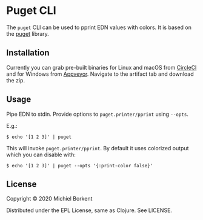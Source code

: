 # Puget CLI

The `puget` CLI can be used to pprint EDN values with colors. It is based on the
[puget](https://github.com/greglook/puget) library.

## Installation

Currently you can grab pre-built binaries for Linux and macOS from
[CircleCI](https://app.circleci.com/pipelines/github/borkdude/puget-cli?branch=main)
and for Windows from
[Appveyor](https://ci.appveyor.com/project/borkdude/puget-cli). Navigate to the
artifact tab and download the zip.

## Usage

Pipe EDN to stdin. Provide options to `puget.printer/pprint` using `--opts`.

E.g.:

``` shell
$ echo '[1 2 3]' | puget
```

This will invoke `puget.printer/pprint`. By default it uses colorized output which you can disable with:


``` shell
$ echo '[1 2 3]' | puget --opts '{:print-color false}'
```

## License

Copyright © 2020 Michiel Borkent

Distributed under the EPL License, same as Clojure. See LICENSE.

